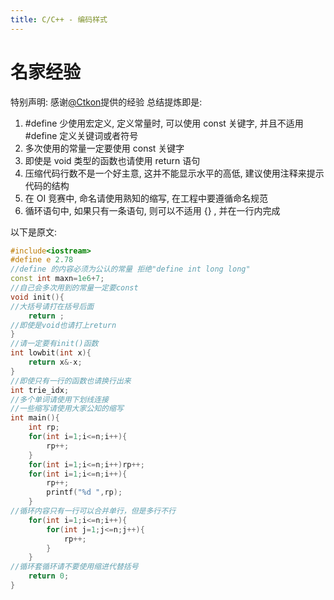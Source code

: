 ```yaml
---
title: C/C++ - 编码样式
---
```


# 名家经验
特别声明: 感谢[@Ctkon](https://github.com/Ctkon)提供的经验
总结提炼即是:
1. #define 少使用宏定义, 定义常量时, 可以使用 const 关键字, 并且不适用 #define 定义关键词或者符号
2. 多次使用的常量一定要使用 const 关键字
3. 即使是 void 类型的函数也请使用 return 语句
4. 压缩代码行数不是一个好主意, 这并不能显示水平的高低, 建议使用注释来提示代码的结构
5. 在 OI 竞赛中, 命名请使用熟知的缩写, 在工程中要遵循命名规范
6. 循环语句中, 如果只有一条语句, 则可以不适用 {} , 并在一行内完成

以下是原文:
``` CPP
#include<iostream>
#define e 2.78
//define 的内容必须为公认的常量 拒绝"define int long long"
const int maxn=1e6+7;
//自己会多次用到的常量一定要const
void init(){
//大括号请打在括号后面 
    return ;
//即使是void也请打上return 
}
//请一定要有init()函数
int lowbit(int x){
    return x&-x;
}
//即使只有一行的函数也请换行出来
int trie_idx;
//多个单词请使用下划线连接
//一些缩写请使用大家公知的缩写
int main(){
    int rp;
    for(int i=1;i<=n;i++){
        rp++;
    }
    for(int i=1;i<=n;i++)rp++;
    for(int i=1;i<=n;i++){
        rp++;
        printf("%d ",rp); 
    }
//循环内容只有一行可以合并单行，但是多行不行 
    for(int i=1;i<=n;i++){
        for(int j=1;j<=n;j++){
            rp++;
        }
    }
//循环套循环请不要使用缩进代替括号 
    return 0;
}
```
